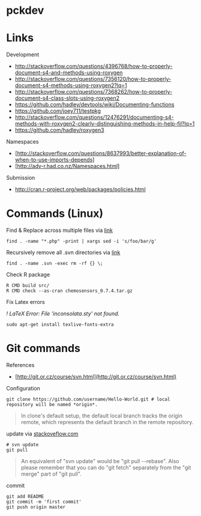 # pckdev

# Links

Development

* http://stackoverflow.com/questions/4396768/how-to-properly-document-s4-and-methods-using-roxygen
* http://stackoverflow.com/questions/7356120/how-to-properly-document-s4-methods-using-roxygen2?lq=1
* http://stackoverflow.com/questions/7368262/how-to-properly-document-s4-class-slots-using-roxygen2
* https://github.com/hadley/devtools/wiki/Documenting-functions
* https://github.com/joey711/testpkg
* http://stackoverflow.com/questions/12476291/documenting-s4-methods-with-roxygen2-clearly-distinguishing-methods-in-help-fil?lq=1
* https://github.com/hadley/roxygen3

Namespaces
* [http://stackoverflow.com/questions/8637993/better-explanation-of-when-to-use-imports-depends]
* [http://adv-r.had.co.nz/Namespaces.html]

Submission
* http://cran.r-project.org/web/packages/policies.html

# Commands (Linux)

Find & Replace across multiple files via [link](http://rushi.wordpress.com/2008/08/05/find-replace-across-multiple-files-in-linux/)

    find . -name "*.php" -print | xargs sed -i 's/foo/bar/g'

Recursively remove all .svn directories via [link](http://codesnippets.joyent.com/posts/show/104)

    find . -name .svn -exec rm -rf {} \;    

Check R package
    
    R CMD build src/
    R CMD check --as-cran chemosensors_0.7.4.tar.gz 
    
Fix Latex errors

*! LaTeX Error: File 'inconsolata.sty' not found.*

    sudo apt-get install texlive-fonts-extra

# Git commands

References

* [http://git.or.cz/course/svn.html](http://git.or.cz/course/svn.html)

Configuration

    git clone https://github.com/username/Hello-World.git # local repository will be named *origin*.

> In clone's default setup, the default local branch tracks the origin remote, 
> which represents the default branch in the remote repository.

update via [stackoveflow.com](http://stackoverflow.com/questions/1309878/a-git-pull-command-works-like-svn-update#comment1145653_1309878)

    # svn update
    git pull

> An equivalent of "svn update" would be "git pull --rebase". 
> Also please remember that you can do "git fetch" separately from the "git merge" part of "git pull".
 
commit

    git add README
    git commit -m 'first commit'
    git push origin master    
    
